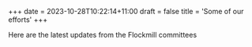 +++
date = 2023-10-28T10:22:14+11:00
draft = false
title = 'Some of our efforts'
+++

Here are the latest updates from the Flockmill committees
